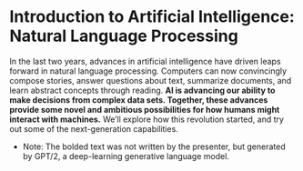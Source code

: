 # Introduction to Artificial Intelligence: Natural Language Processing

In the last two years, advances in artificial intelligence have driven leaps forward in natural language processing. Computers can now convincingly compose stories, answer questions about text, summarize documents, and learn abstract concepts through reading.  **AI is advancing our ability to make decisions from complex data sets.  Together, these advances provide some novel and ambitious possibilities for how humans might interact with machines.** We’ll explore how this revolution started, and try out some of the next-generation capabilities. 

* Note: The bolded text was not written by the presenter, but generated by GPT/2, a deep-learning generative language model. 

